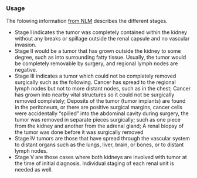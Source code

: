 ### Usage
The folowing information [from NLM](https://www.ncbi.nlm.nih.gov/books/NBK442004/) describes the different stages.

* Stage I indicates the tumor was completely contained within the kidney without any breaks or spillage outside the renal capsule and no vascular invasion.
* Stage II would be a tumor that has grown outside the kidney to some degree, such as into surrounding fatty tissue. Usually, the tumor would be completely removable by surgery, and regional lymph nodes are negative.
* Stage III indicates a tumor which could not be completely removed surgically such as the following. Cancer has spread to the regional lymph nodes but not to more distant nodes, such as in the chest; Cancer has grown into nearby vital structures so it could not be surgically removed completely; Deposits of the tumor (tumor implants) are found in the peritoneum, or there are positive surgical margins, cancer cells were accidentally “spilled” into the abdominal cavity during surgery, the tumor was removed in separate pieces surgically; such as one piece from the kidney and another from the adrenal gland; A renal biopsy of the tumor was done before it was surgically removed
* Stage IV tumors are those that have spread through the vascular system to distant organs such as the lungs, liver, brain, or bones, or to distant lymph nodes.
* Stage V are those cases where both kidneys are involved with tumor at the time of initial diagnosis. Individual staging of each renal unit is needed as well.

